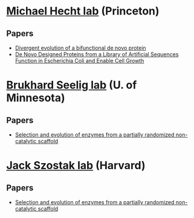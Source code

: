 # [Michael Hecht lab](http://www.princeton.edu/~hecht/) (Princeton)

## Papers

- [Divergent evolution of a bifunctional de novo protein](http://www.princeton.edu/~hecht/papers/2014%20smith.pdf)
- [De Novo Designed Proteins from a Library of Artificial Sequences Function in Escherichia Coli and Enable Cell Growth](http://journals.plos.org/plosone/article?id=10.1371/journal.pone.0015364)

# [Brukhard Seelig lab](https://cbs.umn.edu/seelig-lab/home) (U. of Minnesota)

## Papers

- [Selection and evolution of enzymes from a partially randomized non-catalytic scaffold](http://molbio.mgh.harvard.edu/szostakweb/researchProtein.html)

# [Jack Szostak lab](http://molbio.mgh.harvard.edu/szostakweb/researchProtein.html) (Harvard)

## Papers

- [Selection and evolution of enzymes from a partially randomized non-catalytic scaffold](http://molbio.mgh.harvard.edu/szostakweb/researchProtein.html)
